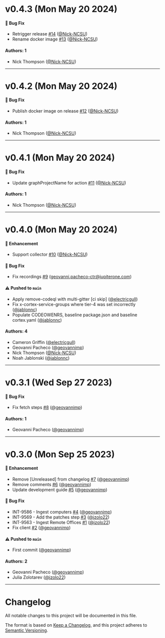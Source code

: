 # v0.4.3 (Mon May 20 2024)

#### 🐛 Bug Fix

- Retrigger release [#14](https://github.com/JupiterOne/graph-manageengine-endpoint-central/pull/14) ([@Nick-NCSU](https://github.com/Nick-NCSU))
- Rename docker image [#13](https://github.com/JupiterOne/graph-manageengine-endpoint-central/pull/13) ([@Nick-NCSU](https://github.com/Nick-NCSU))

#### Authors: 1

- Nick Thompson ([@Nick-NCSU](https://github.com/Nick-NCSU))

---

# v0.4.2 (Mon May 20 2024)

#### 🐛 Bug Fix

- Publish docker image on release [#12](https://github.com/JupiterOne/graph-manageengine-endpoint-central/pull/12) ([@Nick-NCSU](https://github.com/Nick-NCSU))

#### Authors: 1

- Nick Thompson ([@Nick-NCSU](https://github.com/Nick-NCSU))

---

# v0.4.1 (Mon May 20 2024)

#### 🐛 Bug Fix

- Update graphProjectName for action [#11](https://github.com/JupiterOne/graph-manageengine-endpoint-central/pull/11) ([@Nick-NCSU](https://github.com/Nick-NCSU))

#### Authors: 1

- Nick Thompson ([@Nick-NCSU](https://github.com/Nick-NCSU))

---

# v0.4.0 (Mon May 20 2024)

#### 🚀 Enhancement

- Support collector [#10](https://github.com/JupiterOne/graph-manageengine-endpoint-central/pull/10) ([@Nick-NCSU](https://github.com/Nick-NCSU))

#### 🐛 Bug Fix

- Fix recordings [#9](https://github.com/JupiterOne/graph-manageengine-endpoint-central/pull/9) (geovanni.pacheco-ctr@jupiterone.com)

#### ⚠️ Pushed to `main`

- Apply remove-codeql with multi-gitter [ci skip] ([@electricgull](https://github.com/electricgull))
- Fix x-cortex-service-groups where tier-4 was set incorrectly ([@jablonnc](https://github.com/jablonnc))
- Populate CODEOWENRS, baseline package.json and baseline cortex.yaml ([@jablonnc](https://github.com/jablonnc))

#### Authors: 4

- Cameron Griffin ([@electricgull](https://github.com/electricgull))
- Geovanni Pacheco ([@geovannimp](https://github.com/geovannimp))
- Nick Thompson ([@Nick-NCSU](https://github.com/Nick-NCSU))
- Noah Jablonski ([@jablonnc](https://github.com/jablonnc))

---

# v0.3.1 (Wed Sep 27 2023)

#### 🐛 Bug Fix

- Fix fetch steps [#8](https://github.com/JupiterOne/graph-manageengine-endpoint-central/pull/8) ([@geovannimp](https://github.com/geovannimp))

#### Authors: 1

- Geovanni Pacheco ([@geovannimp](https://github.com/geovannimp))

---

# v0.3.0 (Mon Sep 25 2023)

#### 🚀 Enhancement

- Remove [Unreleased] from changelog [#7](https://github.com/JupiterOne/graph-manageengine-endpoint-central/pull/7) ([@geovannimp](https://github.com/geovannimp))
- Remove comments [#6](https://github.com/JupiterOne/graph-manageengine-endpoint-central/pull/6) ([@geovannimp](https://github.com/geovannimp))
- Update development guide [#5](https://github.com/JupiterOne/graph-manageengine-endpoint-central/pull/5) ([@geovannimp](https://github.com/geovannimp))

#### 🐛 Bug Fix

- INT-9586 - Ingest computers [#4](https://github.com/JupiterOne/graph-manageengine-endpoint-central/pull/4) ([@geovannimp](https://github.com/geovannimp))
- INT-9569 - Add the patches step [#3](https://github.com/JupiterOne/graph-manageengine-endpoint-central/pull/3) ([@jzolo22](https://github.com/jzolo22))
- INT-9563 - Ingest Remote Offices [#1](https://github.com/JupiterOne/graph-manageengine-endpoint-central/pull/1) ([@jzolo22](https://github.com/jzolo22))
- Fix client [#2](https://github.com/JupiterOne/graph-manageengine-endpoint-central/pull/2) ([@geovannimp](https://github.com/geovannimp))

#### ⚠️ Pushed to `main`

- First commit ([@geovannimp](https://github.com/geovannimp))

#### Authors: 2

- Geovanni Pacheco ([@geovannimp](https://github.com/geovannimp))
- Julia Zolotarev ([@jzolo22](https://github.com/jzolo22))

---

# Changelog

All notable changes to this project will be documented in this file.

The format is based on [Keep a Changelog](https://keepachangelog.com/en/1.0.0/),
and this project adheres to
[Semantic Versioning](https://semver.org/spec/v2.0.0.html).

